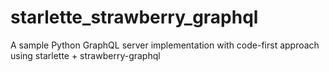 # starlette_strawberry_graphql

A sample Python GraphQL server implementation with code-first approach using starlette + strawberry-graphql
